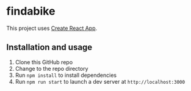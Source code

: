 # findabike

This project uses [Create React App](https://create-react-app.dev/).

## Installation and usage

1. Clone this GitHub repo
2. Change to the repo directory
3. Run `npm install` to install dependencies
4. Run `npm run start` to launch a dev server at `http://localhost:3000`
